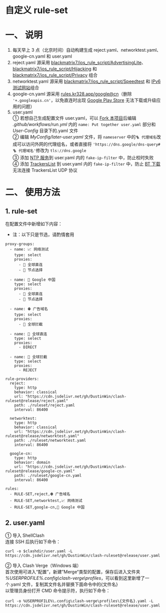 # 自定义 rule-set
# 一、 说明
1. 每天早上 3 点（北京时间）自动构建生成 reject.yaml、networktest.yaml、google-cn.yaml 和 user.yaml
2. reject.yaml 源采用 [blackmatrix7/ios_rule_script/AdvertisingLite](https://github.com/blackmatrix7/ios_rule_script/tree/master/rule/Clash/AdvertisingLite)、[blackmatrix7/ios_rule_script/Hijacking](https://github.com/blackmatrix7/ios_rule_script/tree/master/rule/Clash/Hijacking) 和 [blackmatrix7/ios_rule_script/Privacy](https://github.com/blackmatrix7/ios_rule_script/tree/master/rule/Clash/Privacy) 组合
3. networktest.yaml 源采用 [blackmatrix7/ios_rule_script/Speedtest](https://github.com/blackmatrix7/ios_rule_script/tree/master/rule/Clash/Speedtest) 和 [IPv6 测试网站](https://github.com/DustinWin/clash-ruleset/blob/main/rule-files/network.yaml)组合
4. google-cn.yaml 源采用 [rules.kr328.app/google@cn](https://rules.kr328.app/google@cn.yaml)（删除 `'+.googleapis.cn'`，以免直连时出现 [Google Play Store](https://play.google.com/store) 无法下载或升级应用的问题）
5. user.yaml  
① 若想自己生成配置文件 user.yaml，可以 [Fork 本项目](https://github.com/DustinWin/clash-ruleset/fork)后编辑 *.github/workflows/run.yml* 内的 `name: Put together user.yaml` 部分和 *User-Config* 目录下的.yaml 文件  
② 编辑 *MyConfig/later-user.yaml* 文件，将 `nameserver` 中的`🪜 代理域名`改成可以访问外网的代理组名，或者直接将 `'https://dns.google/dns-query#🪜 代理域名'`修改为 `tls://dns.google`  
③ 添加 [NTP 服务](https://github.com/blackmatrix7/ios_rule_script/tree/master/rule/Clash/NTPService)到 user.yaml 内的 `fake-ip-filter` 中，防止校时失败  
④ 添加 [TrackersList](https://trackerslist.com) 到 user.yaml 内的 `fake-ip-filter` 中，防止 [BT 下载](https://github.com/c0re100/qBittorrent-Enhanced-Edition)无法连接 TrackersList UDP 协议
# 二、 使用方法
## 1. rule-set
在配置文件中新增如下内容：
- 注：以下只是节选，请酌情套用

```
proxy-groups:
  - name: 📈 网络测试
    type: select
    proxies:
      - 🎯 全球直连
      - 🚀 节点选择

  - name: 🗽 Google 中国
    type: select
    proxies:
      - 🎯 全球直连
      - 🚀 节点选择

  - name: ⛔️ 广告域名
    type: select
    proxies:
      - 🛑 全球拦截

  - name: 🎯 全球直连
    type: select
    proxies:
      - DIRECT

  - name: 🛑 全球拦截
    type: select
    proxies:
      - REJECT

rule-providers:
  reject:
    type: http
    behavior: classical
    url: "https://cdn.jsdelivr.net/gh/DustinWin/clash-ruleset@release/reject.yaml"
    path: ./ruleset/reject.yaml
    interval: 86400

  networktest:
    type: http
    behavior: classical
    url: "https://cdn.jsdelivr.net/gh/DustinWin/clash-ruleset@release/networktest.yaml"
    path: ./ruleset/networktest.yaml
    interval: 86400

  google-cn:
    type: http
    behavior: domain
    url: "https://cdn.jsdelivr.net/gh/DustinWin/clash-ruleset@release/google-cn.yaml"
    path: ./ruleset/google-cn.yaml
    interval: 86400

rules:
  - RULE-SET,reject,⛔️ 广告域名
  - RULE-SET,networktest,📈 网络测试
  - RULE-SET,google-cn,🗽 Google 中国
```
## 2. user.yaml
① 导入 ShellClash  
连接 SSH 后执行如下命令：
```
curl -o $clashdir/user.yaml -L https://cdn.jsdelivr.net/gh/DustinWin/clash-ruleset@release/user.yaml
```
② 导入 Clash Verge（Windows 端）  
首次使用可进入“配置”，新建”Merge“类型的配置，保存后进入文件夹 *%USERPROFILE%.config\clash-verge\profiles*，可以看到这里新增了一个.yaml 文件，复制其文件名并替换下面命令中的{文件名}  
以管理员身份打开 CMD 命令提示符，执行如下命令：
```
curl -o %USERPROFILE%\.config\clash-verge\profiles\{文件名}.yaml -L https://cdn.jsdelivr.net/gh/DustinWin/clash-ruleset@release/user.yaml
```
